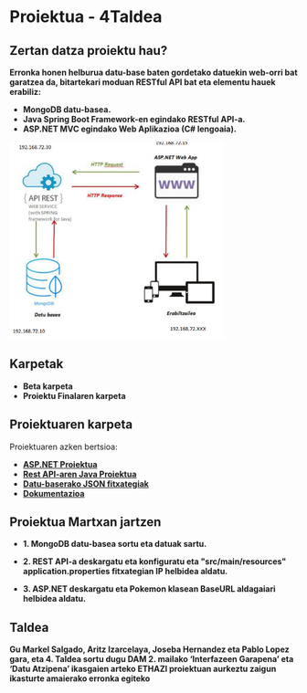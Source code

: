 Proiektua - 4Taldea
==

Zertan datza proiektu hau?
--

**Erronka honen helburua datu-base baten gordetako datuekin web-orri bat garatzea da, bitartekari moduan RESTful API bat eta elementu hauek erabiliz:**
* **MongoDB datu-basea.**
* **Java Spring Boot Framework-en egindako RESTful API-a.**
* **ASP.NET MVC egindako Web Aplikazioa (C# lengoaia).**


![image info](https://github.com/JosebaHL09/4TaldeaRep/blob/main/Rest%20Proiektua/Dokumentazioa/Trial_eta_Bestelakoak/estruktura.PNG)

Karpetak
--
* **Beta karpeta**  
* **Proiektu Finalaren karpeta**

Proiektuaren karpeta
--
Proiektuaren azken bertsioa:
* **[ASP.NET Proiektua](https://github.com/JosebaHL09/4TaldeaRep/tree/main/Rest%20Proiektua/Pokemon_ASP)**  
* **[Rest API-aren Java Proiektua](https://github.com/JosebaHL09/4TaldeaRep/tree/main/Rest%20Proiektua/java-spring-boot-mongodb-starter-master)**
* **[Datu-baserako JSON fitxategiak](https://github.com/JosebaHL09/4TaldeaRep/tree/main/Rest%20Proiektua/Json_fitxategiak)**
* **[Dokumentazioa](https://github.com/JosebaHL09/4TaldeaRep/tree/main/Rest%20Proiektua/Dokumentazioa)**


Proiektua Martxan jartzen
--
* **1. MongoDB datu-basea sortu eta datuak sartu.**

* **2. REST API-a deskargatu eta konfiguratu eta "src/main/resources" application.properties fitxategian IP helbidea aldatu.**

* **3. ASP.NET deskargatu eta Pokemon klasean BaseURL aldagaiari helbidea aldatu.**


Taldea
--
**Gu Markel Salgado, Aritz Izarcelaya, Joseba Hernandez eta Pablo Lopez gara, eta 4. Taldea sortu dugu DAM 2. mailako ‘Interfazeen Garapena’ eta ‘Datu Atzipena’ ikasgaien arteko ETHAZI proiektuan aurkeztu zaigun ikasturte amaierako erronka egiteko**

